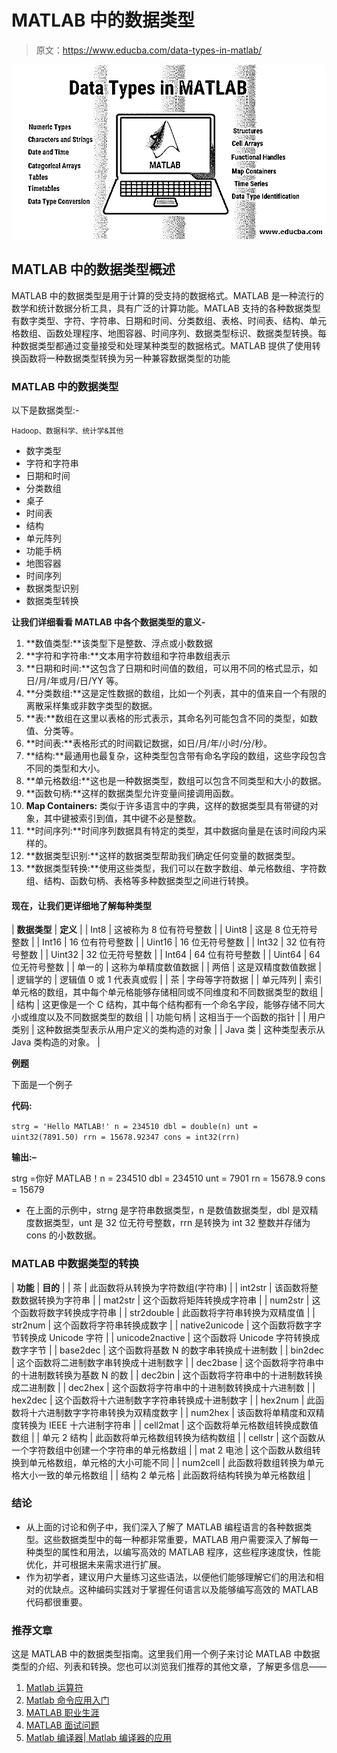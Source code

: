 # MATLAB 中的数据类型

> 原文：<https://www.educba.com/data-types-in-matlab/>

![Data Types in MATLAB](img/573ffd8bc2d1bcad14444a9b07e210fa.png)



## MATLAB 中的数据类型概述

MATLAB 中的数据类型是用于计算的受支持的数据格式。MATLAB 是一种流行的数学和统计数据分析工具，具有广泛的计算功能。MATLAB 支持的各种数据类型有数字类型、字符、字符串、日期和时间、分类数组、表格、时间表、结构、单元格数组、函数处理程序、地图容器、时间序列、数据类型标识、数据类型转换。每种数据类型都通过变量接受和处理某种类型的数据格式。MATLAB 提供了使用转换函数将一种数据类型转换为另一种兼容数据类型的功能

### MATLAB 中的数据类型

以下是数据类型:-

<small>Hadoop、数据科学、统计学&其他</small>

*   数字类型
*   字符和字符串
*   日期和时间
*   分类数组
*   桌子
*   时间表
*   结构
*   单元阵列
*   功能手柄
*   地图容器
*   时间序列
*   数据类型识别
*   数据类型转换

**让我们详细看看 MATLAB 中各个数据类型的意义-**

1.  **数值类型:**该类型下是整数、浮点或小数数据
2.  **字符和字符串:**文本用字符数组和字符串数组表示
3.  **日期和时间:**这包含了日期和时间值的数组，可以用不同的格式显示，如日/月/年或月/日/YY 等。
4.  **分类数组:**这是定性数据的数组，比如一个列表，其中的值来自一个有限的离散采样集或非数字类型的数据。
5.  **表:**数组在这里以表格的形式表示，其命名列可能包含不同的类型，如数值、分类等。
6.  **时间表:**表格形式的时间戳记数据，如日/月/年/小时/分/秒。
7.  **结构:**最通用也最复杂，这种类型包含带有命名字段的数组，这些字段包含不同的类型和大小。
8.  **单元格数组:**这也是一种数据类型，数组可以包含不同类型和大小的数据。
9.  **函数句柄:**这样的数据类型允许变量间接调用函数。
10.  **Map Containers:** 类似于许多语言中的字典，这样的数据类型具有带键的对象，其中键被索引到值，其中键不必是整数。
11.  **时间序列:**时间序列数据具有特定的类型，其中数据向量是在该时间段内采样的。
12.  **数据类型识别:**这样的数据类型帮助我们确定任何变量的数据类型。
13.  **数据类型转换:**使用这些类型，我们可以在数字数组、单元格数组、字符数组、结构、函数句柄、表格等多种数据类型之间进行转换。

#### 现在，让我们更详细地了解每种类型

| **数据类型** | **定义** |
| Int8 | 这被称为 8 位有符号整数 |
| Uint8 | 这是 8 位无符号整数 |
| Int16 | 16 位有符号整数 |
| Uint16 | 16 位无符号整数 |
| Int32 | 32 位有符号整数 |
| Uint32 | 32 位无符号整数 |
| Int64 | 64 位有符号整数 |
| Uint64 | 64 位无符号整数 |
| 单一的 | 这称为单精度数值数据 |
| 两倍 | 这是双精度数值数据 |
| 逻辑学的 | 逻辑值 0 或 1 代表真或假 |
| 茶 | 字母等字符数据 |
| 单元阵列 | 索引单元格的数组，其中每个单元格能够存储相同或不同维度和不同数据类型的数组 |
| 结构 | 这更像是一个 C 结构，其中每个结构都有一个命名字段，能够存储不同大小或维度以及不同数据类型的数组 |
| 功能句柄 | 这相当于一个函数的指针 |
| 用户类别 | 这种数据类型表示从用户定义的类构造的对象 |
| Java 类 | 这种类型表示从 Java 类构造的对象。 |

**例题**

下面是一个例子

**代码:**

`strg = 'Hello MATLAB!'
n = 234510
dbl = double(n)
unt = uint32(7891.50)
rrn = 15678.92347
cons = int32(rrn)`

**输出:–**

strg =你好 MATLAB！n = 234510 dbl = 234510 unt = 7901 rn = 15678.9 cons = 15679

*   在上面的示例中，strng 是字符串数据类型，n 是数值数据类型，dbl 是双精度数据类型，unt 是 32 位无符号整数，rrn 是转换为 int 32 整数并存储为 cons 的小数数据。

### MATLAB 中数据类型的转换

| **功能** | **目的** |
| 茶 | 此函数将从转换为字符数组(字符串) |
| int2str | 该函数将整数数据转换为字符串 |
| mat2str | 这个函数将矩阵转换成字符串 |
| num2str | 这个函数将数字转换成字符串 |
| str2double | 此函数将字符串转换为双精度值 |
| str2num | 这个函数将字符串转换成数字 |
| native2unicode | 这个函数将数字字节转换成 Unicode 字符 |
| unicode2nactive | 这个函数将 Unicode 字符转换成数字字节 |
| base2dec | 这个函数将基数 N 的数字串转换成十进制数 |
| bin2dec | 这个函数将二进制数字串转换成十进制数字 |
| dec2base | 这个函数将字符串中的十进制数转换为基数 N 的数 |
| dec2bin | 这个函数将字符串中的十进制数转换成二进制数 |
| dec2hex | 这个函数将字符串中的十进制数转换成十六进制数 |
| hex2dec | 这个函数将十六进制数字字符串转换成十进制数字 |
| hex2num | 此函数将十六进制数字字符串转换为双精度数字 |
| num2hex | 该函数将单精度和双精度转换为 IEEE 十六进制字符串 |
| cell2mat | 这个函数将单元格数组转换成数值数组 |
| 单元 2 结构 | 此函数将单元格数组转换为结构数组 |
| cellstr | 这个函数从一个字符数组中创建一个字符串的单元格数组 |
| mat 2 电池 | 这个函数从数组转换到单元格数组，单元格的大小可能不同 |
| num2cell | 此函数将数组转换为单元格大小一致的单元格数组 |
| 结构 2 单元格 | 此函数将结构转换为单元格数组 |

### 结论

*   从上面的讨论和例子中，我们深入了解了 MATLAB 编程语言的各种数据类型。这些数据类型中的每一种都非常重要，MATLAB 用户需要深入了解每一种类型的属性和用法，以编写高效的 MATLAB 程序，这些程序速度快，性能优化，并可根据未来需求进行扩展。
*   作为初学者，建议用户大量练习这些语法，以便他们能够理解它们的用法和相对的优缺点。这种编码实践对于掌握任何语言以及能够编写高效的 MATLAB 代码都很重要。

### 推荐文章

这是 MATLAB 中的数据类型指南。这里我们用一个例子来讨论 MATLAB 中数据类型的介绍、列表和转换。您也可以浏览我们推荐的其他文章，了解更多信息——

1.  [Matlab 运算符](https://www.educba.com/matlab-operators/)
2.  [Matlab 命令应用入门](https://www.educba.com/matlab-commands/)
3.  [MATLAB 职业生涯](https://www.educba.com/career-in-matlab/)
4.  [MATLAB 面试问题](https://www.educba.com/matlab-interview-questions/)
5.  [Matlab 编译器| Matlab 编译器的应用](https://www.educba.com/matlab-compiler/)





